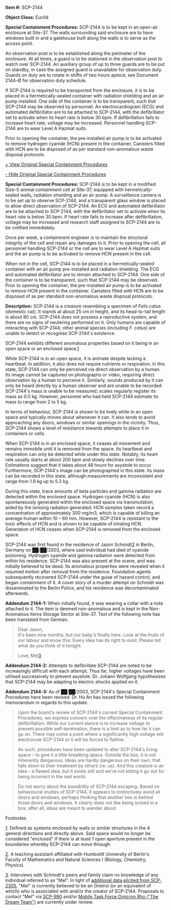 **Item #:** SCP-2144

**Object Class:** Euclid

**Special Containment Procedures:** SCP-2144 is to be kept in an open-air enclosure at Site-37. The walls surrounding said enclosure are to have windows built in and a gatehouse built along the walls is to serve as the access point.

An observation post is to be established along the perimeter of the enclosure. At all times, a guard is to be stationed in the observation post to watch over SCP-2144. An auxiliary group of up to three guards are to be put on standby, in case the assigned guard is unavailable for observation duty. Guards on duty are to rotate in shifts of two hours apiece; see Document 2144-Ø for observation duty schedule.

If SCP-2144 is required to be transported from the enclosure, it is to be placed in a hermetically-sealed container with radiation shielding and an air pump installed. One side of the container is to be transparent, such that SCP-2144 may be observed by personnel. An electrocardiogram (ECG) and automated defibrillator are to be attached to SCP-2144, with the defibrillator set to activate when its heart rate is below 30 bpm. If defibrillation fails to increase heart rate, voltage may be increased. Personnel handling SCP-2144 are to wear Level A Hazmat suits.

Prior to opening the container, the pre-installed air pump is to be activated to remove hydrogen cyanide (HCN) present in the container. Canisters filled with HCN are to be disposed of as per standard non-anomalous waste disposal protocols.

[+ View Original Special Containment Procedures](javascript:;)

[\- Hide Original Special Containment Procedures](javascript:;)

**Special Containment Procedures:** SCP-2144 is to be kept in a modified Size-S animal containment cell at Site-37, equipped with hermetically-sealed walls, radiation shielding and an air pump. A surveillance camera is to be set up to observe SCP-2144, and a transparent glass window is placed to allow direct observation of SCP-2144. An ECG and automated defibrillator are to be attached to SCP-2144, with the defibrillator set to activate when its heart rate is below 30 bpm. If heart rate fails to increase after defibrillation, voltage may be increased and research staff assigned to SCP-2144 are to be notified immediately.

Once per week, a containment engineer is to maintain the structural integrity of the cell and repair any damages to it. Prior to opening the cell, all personnel handling SCP-2144 or the cell are to wear Level A Hazmat suits and the air pump is to be activated to remove HCN present in the cell.

When not in the cell, SCP-2144 is to be placed in a hermetically-sealed container with an air pump pre-installed and radiation shielding. The ECG and automated defibrillator are to remain attached to SCP-2144. One side of the container is to be transparent, such that SCP-2144 may be observed. Prior to opening the container, the pre-installed air pump is to be activated to remove HCN present in the container. Canisters filled with HCN are to be disposed of as per standard non-anomalous waste disposal protocols.

**Description:** SCP-2144 is a creature resembling a specimen of _Felis catus_ (domestic cat). It stands at about 25 cm in height, and its head-to-tail length is about 80 cm. SCP-2144 does not possess a reproductive system, and there are no signs of neutering performed on it. Only humans are capable of interacting with SCP-2144; other animal species (including _F. catus_) are unable to detect or recognise SCP-2144's existence.

SCP-2144 exhibits different anomalous properties based on it being in an open space or an enclosed space.[1](javascript:;)

While SCP-2144 is in an open space, it is animate despite lacking a heartbeat. In addition, it also does not require nutrients or respiration. In this state, SCP-2144 can only be perceived via direct observation by a human. Its image cannot be captured on photographs or video, requiring direct observation by a human to perceive it. Similarly, sounds produced by it can only be heard directly by a human observer and are unable to be recorded. SCP-2144's mass is unable to be measured; scales regularly register its mass as 0.0 kg. However, personnel who had held SCP-2144 estimate its mass to range from 2 to 5 kg.

In terms of behaviour, SCP-2144 is shown to be lively while in an open space and typically moves about whenever it can. It also tends to avoid approaching any doors, windows or similar openings in the vicinity. Thus, SCP-2144 shows a level of resistance towards attempts to place it in containers or cells.

When SCP-2144 is in an enclosed space, it ceases all movement and remains immobile until it is removed from the space. Its heartbeat and respiration can only be detected while under this state. Notably, its heart rate usually starts at about 200 bpm and slowly declines over time. Estimations suggest that it takes about 48 hours for asystole to occur. Furthermore, SCP-2144's image can be photographed in this state. Its mass can be recorded in this state, although measurements are inconsistent and range from 1.9 kg up to 5.2 kg.

During this state, trace amounts of beta particles and gamma radiation are detected within the enclosed space. Hydrogen cyanide (HCN) is also spontaneously generated within the enclosed space via transmutation, aided by the ionising radiation generated. HCN samples taken record a concentration of approximately 300 mg/m3, which is capable of killing an average human within 10 – 60 min. However, SCP-2144 is resistant to the toxic effects of HCN and is shown to be capable of inhaling HCN. Generation of HCN ceases when SCP-2144 is removed from the enclosed space.

SCP-2144 was first found in the residence of Jason Schmidt[2](javascript:;) in Berlin, Germany on ██/██/2003, where said individual had died of cyanide poisoning. Hydrogen cyanide and gamma radiation were detected from within his residence. SCP-2144 was also present at the scene, and was initially believed to be dead. Its anomalous properties were revealed when it resumed motion after removal from the residence. Foundation agents subsequently recovered SCP-2144 under the guise of hazard control, and began containment of it. A cover story of a murder attempt on Schmidt was disseminated to the Berlin Police, and his residence was decontaminated afterwards.

**Addendum 2144-1:** When initially found, it was wearing a collar with a note attached to it. The item is deemed non-anomalous and is kept in the Non-Anomalous Items Storage Sector at Site-37. Text of the following note has been translated from German.

> Dear Jason,  
> It's been nine months, but our baby's finally here. Look at the fruits of our labour and know this: Every idea has its right to exist. Please tell what do you think of it tonight.
> 
> Love, Mel[3](javascript:;)

**Addendum 2144-2:** Attempts to defibrillate SCP-2144 are noted to be increasingly difficult with each attempt. Thus far, higher voltages have been utilised successively to prevent asystole. Dr. Johann Wolfgang hypothesises that SCP-2144 may be adapting to electric shocks applied on it.

**Addendum 2144-3:** As of ██/██/2003, SCP-2144's Special Containment Procedures have been revised. Dr. Hu An has issued the following memorandum in regards to this update.

> Upon the board's review of SCP-2144's current Special Containment Procedures, we express concern over the effectiveness of its regular defibrillation. While our current stance is to increase voltage to prevent possible self-termination, there is a limit as to how far it can go on. There may come a point where a significantly high voltage will electrocute SCP-2144 or it will be forced to flatline.
> 
> As such, procedures have been updated to alter SCP-2144's living space – to give it a little breathing space. Outside the box, it is not inherently dangerous. Ideas are hardly dangerous on their own; that falls down to their treatment by others (re: us). And this creature is an idea – a flawed idea, but it exists still and we're not letting it go out for being incorrect in the real world.
> 
> Do not worry about the possibility of SCP-2144 escaping. Based on behavioural studies of SCP-2144, it appears to instinctively avoid all doors and windows, perhaps thinking that another box is behind those doors and windows. It clearly does not like being locked in a box; after all, ideas are meant to wander about.

Footnotes

[1](javascript:;). Defined as systems enclosed by walls or similar structures in the 4 general directions and directly above. Said space would no longer be considered "enclosed" if there is at least 1 open aperture present in the boundaries whereby SCP-2144 can move through.

[2](javascript:;). A teaching assistant affiliated with Humboldt University of Berlin's Faculty of Mathematics and Natural Sciences I (Biology, Chemistry, Physics).

[3](javascript:;). Interviews with Schmidt's peers and family claim no knowledge of any individual referred to as "Mel". In light of [additional data elicited from SCP-2305](/scp-2305-collab#Mel), "Mel" is currently believed to be an Oneiroi (or an equivalent of which) who is associated with and/or the creator of SCP-2144. Proposals to contact "Mel" via [SCP-990](/scp-990) and/or [Mobile Task Force Omicron Rho ("The Dream Team")](/task-forces#omicron-rho) are currently under review.